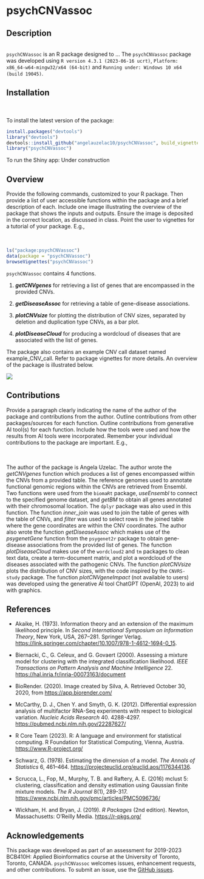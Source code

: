 
<!-- README.md is generated from README.Rmd. Please edit that file -->

# psychCNVassoc

## Description

<br> `psychCNVassoc` is an R package designed to … The `psychCNVassoc`
package was developed using `R version 4.3.1 (2023-06-16 ucrt)`,
`Platform: x86_64-w64-mingw32/x64 (64-bit)` and
`Running under: Windows 10 x64 (build 19045)`.

## Installation

<br> <br> To install the latest version of the package:

``` r
install.packages("devtools")
library("devtools")
devtools::install_github("angelauzelac10/psychCNVassoc", build_vignettes = TRUE)
library("psychCNVassoc")
```

To run the Shiny app: Under construction

## Overview

Provide the following commands, customized to your R package. Then
provide a list of user accessible functions within the package and a
brief description of each. Include one image illustrating the overview
of the package that shows the inputs and outputs. Ensure the image is
deposited in the correct location, as discussed in class. Point the user
to vignettes for a tutorial of your package. E.g., <br> <br> <br>

``` r
ls("package:psychCNVassoc")
data(package = "psychCNVassoc") 
browseVignettes("psychCNVassoc")
```

`psychCNVassoc` contains 4 functions.

1.  ***getCNVgenes*** for retrieving a list of genes that are
    encompassed in the provided CNVs.

2.  ***getDiseaseAssoc*** for retrieving a table of gene-disease
    associations.

3.  ***plotCNVsize*** for plotting the distribution of CNV sizes,
    separated by deletion and duplication type CNVs, as a bar plot.

4.  ***plotDiseaseCloud*** for producing a wordcloud of diseases that
    are associated with the list of genes.

The package also contains an example CNV call dataset named
example_CNV_call. Refer to package vignettes for more details. An
overview of the package is illustrated below.

![](./inst/extdata/example.png)

## Contributions

Provide a paragraph clearly indicating the name of the author of the
package and contributions from the author. Outline contributions from
other packages/sources for each function. Outline contributions from
generative AI tool(s) for each function. Include how the tools were used
and how the results from AI tools were incorporated. Remember your
individual contributions to the package are important. E.g., <br> <br>
<br>

The author of the package is Angela Uzelac. The author wrote the
*getCNVgenes* function which produces a list of genes encompassed within
the CNVs from a provided table. The reference genomes used to annotate
functional genomic regions within the CNVs are retrieved from Ensembl.
Two functions were used from the `biomaRt` package, *useEnsembl* to
connect to the specified genome dataset, and *getBM* to obtain all genes
annotated with their chromosomal location. The `dplyr` package was also
used in this function. The function *inner_join* was used to join the
table of genes with the table of CNVs, and *filter* was used to select
rows in the joined table where the gene coordinates are within the CNV
coordinates. The author also wrote the function *getDiseaseAssoc* which
makes use of the *psygenetGene* function from the `psygenet2r` package
to obtain gene-disease associations from the provided list of genes. The
function *plotDiseaseCloud* makes use of the `wordcloud2` and `tm`
packages to clean text data, create a term-document matrix, and plot a
wordcloud of the diseases associated with the pathogenic CNVs. The
function *plotCNVsize* plots the distribution of CNV sizes, with the
code inspired by the `CNVRS-study` package. The function
*plotCNVgeneImpact* (not available to users) was developed using the
generative AI tool ChatGPT (OpenAI, 2023) to aid with graphics.

## References

- Akaike, H. (1973). Information theory and an extension of the maximum
  likelihood principle. In *Second International Symposium on
  Information Theory*, New York, USA, 267–281. Springer Verlag.
  <https://link.springer.com/chapter/10.1007/978-1-4612-1694-0_15>.

- Biernacki, C., G. Celeux, and G. Govaert (2000). Assessing a mixture
  model for clustering with the integrated classification likelihood.
  *IEEE Transactions on Pattern Analysis and Machine Intelligence* 22.
  <https://hal.inria.fr/inria-00073163/document>

- BioRender. (2020). Image created by Silva, A. Retrieved October 30,
  2020, from <https://app.biorender.com/>

- McCarthy, D. J., Chen Y. and Smyth, G. K. (2012). Differential
  expression analysis of multifactor RNA-Seq experiments with respect to
  biological variation. *Nucleic Acids Research* 40. 4288-4297.
  <https://pubmed.ncbi.nlm.nih.gov/22287627/>

- R Core Team (2023). R: A language and environment for statistical
  computing. R Foundation for Statistical Computing, Vienna, Austria.
  <https://www.R-project.org/>

- Schwarz, G. (1978). Estimating the dimension of a model. *The Annals
  of Statistics* 6, 461–464.
  <https://projecteuclid.org/euclid.aos/1176344136>.

- Scrucca, L., Fop, M., Murphy, T. B. and Raftery, A. E. (2016) mclust
  5: clustering, classification and density estimation using Gaussian
  finite mixture models. *The R Journal* 8(1), 289-317.
  <https://www.ncbi.nlm.nih.gov/pmc/articles/PMC5096736/>

- Wickham, H. and Bryan, J. (2019). *R Packages* (2nd edition). Newton,
  Massachusetts: O’Reilly Media. <https://r-pkgs.org/>

## Acknowledgements

This package was developed as part of an assessment for 2019-2023
BCB410H: Applied Bioinformatics course at the University of Toronto,
Toronto, CANADA. `psychCNVassoc` welcomes issues, enhancement requests,
and other contributions. To submit an issue, use the [GitHub
issues](https://github.com/angelauzelac10/psychCNVassoc/issues).
